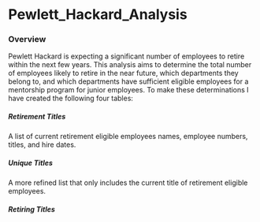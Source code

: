 # Pewlett_Hackard_Analysis

### Overview

Pewlett Hackard is expecting a significant number of employees to retire within the next few years. This analysis aims to determine the total number of employees likely to retire in the near future, which departments they belong to, and which departments have sufficient eligible employees for a mentorship program for junior employees. To make these determinations I have created the following four tables:

##### Retirement Titles
A list of current retirement eligible employees names, employee numbers, titles, and hire dates.

##### Unique Titles
A more refined list that only includes the current title of retirement eligible employees.

##### Retiring Titles

